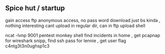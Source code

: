 ## Spice hut / startup
gain access
ftp anonymous access, no pass word 
download
just bs kinda , nothing interesting
cant upload in regular dir, can in ftp 
upload shell




ncat -lvnp 9001
pentest monkey shell
find incidents in home , get pcapnap for wireshark snipp, find ssh pass for lennie , get user flag
c4ntg3t3n0ughsp1c3
